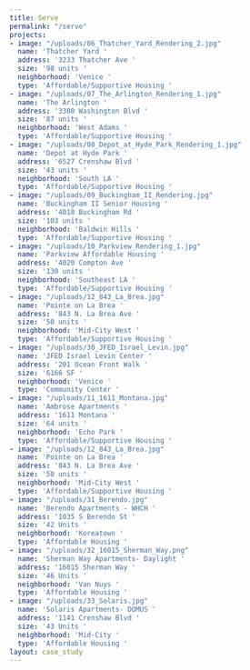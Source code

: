 ```yaml
---
title: Serve
permalink: "/serve"
projects:
- image: "/uploads/06_Thatcher_Yard_Rendering_2.jpg"
  name: 'Thatcher Yard '
  address: '3233 Thatcher Ave '
  size: '98 units '
  neighborhood: 'Venice '
  type: 'Affordable/Supportive Housing '
- image: "/uploads/07_The_Arlington_Rendering_1.jpg"
  name: 'The Arlington '
  address: '3300 Washington Blvd '
  size: '87 units '
  neighborhood: 'West Adams '
  type: 'Affordable/Supportive Housing '
- image: "/uploads/08_Depot_at_Hyde_Park_Rendering_1.jpg"
  name: 'Depot at Hyde Park '
  address: '6527 Crenshaw Blvd '
  size: '43 units '
  neighborhood: 'South LA '
  type: 'Affordable/Supportive Housing '
- image: "/uploads/09_Buckingham_II_Rendering.jpg"
  name: 'Buckingham II Senior Housing '
  address: '4018 Buckingham Rd '
  size: '103 units '
  neighborhood: 'Baldwin Hills '
  type: 'Affordable/Supportive Housing '
- image: "/uploads/10_Parkview_Rendering_1.jpg"
  name: 'Parkview Affordable Housing '
  address: '4020 Compton Ave '
  size: '130 units '
  neighborhood: 'Southeast LA '
  type: 'Affordable/Supportive Housing '
- image: "/uploads/12_843_La_Brea.jpg"
  name: 'Pointe on La Brea '
  address: '843 N. La Brea Ave '
  size: '50 units '
  neighborhood: 'Mid-City West '
  type: 'Affordable/Supportive Housing '
- image: "/uploads/30_JFED_Israel_Levin.jpg"
  name: 'JFED Israel Levin Center '
  address: '201 Ocean Front Walk '
  size: '6166 SF '
  neighborhood: 'Venice '
  type: 'Community Center '
- image: "/uploads/11_1611_Montana.jpg"
  name: 'Ambrose Apartments '
  address: '1611 Montana '
  size: '64 units '
  neighborhood: 'Echo Park '
  type: 'Affordable/Supportive Housing '
- image: "/uploads/12_843_La_Brea.jpg"
  name: 'Pointe on La Brea '
  address: '843 N. La Brea Ave '
  size: '50 units '
  neighborhood: 'Mid-City West '
  type: 'Affordable/Supportive Housing '
- image: "/uploads/31_Berendo.jpg"
  name: 'Berendo Apartments - WHCH '
  address: '1035 S Berendo St '
  size: '42 Units '
  neighborhood: 'Koreatown '
  type: 'Affordable Housing '
- image: "/uploads/32_16015_Sherman_Way.png"
  name: 'Sherman Way Apartments- Daylight '
  address: '16015 Sherman Way '
  size: '46 Units '
  neighborhood: 'Van Nuys '
  type: 'Affordable Housing '
- image: "/uploads/33_Solaris.jpg"
  name: 'Solaris Apartments- DOMUS '
  address: '1141 Crenshaw Blvd '
  size: '43 Units '
  neighborhood: 'Mid-City '
  type: 'Affordable Housing '
layout: case_study
---
```


